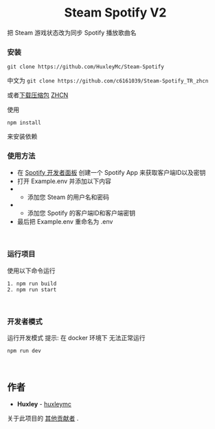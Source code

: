 <h1 align="center">Steam Spotify V2</h1>

<p>把 Steam 游戏状态改为同步 Spotify 播放歌曲名</p>

<!-- <img src="https://github.com/HuxleyMc/Steam-Spotify/blob/master/screenshot.PNG" width="300px"> -->

### 安装

`git clone https://github.com/HuxleyMc/Steam-Spotify`

中文为
`git clone https://github.com/c6161039/Steam-Spotify_TR_zhcn`

或者[下载压缩包](https://github.com/HuxleyMc/Steam-Spotify/archive/master.zip)  [ZHCN](https://github.com/c6161039/Steam-Spotify_TR_zhcn/archive/master.zip)

使用 
```
npm install 
```
来安装依赖

### 使用方法

- 在 [Spotify 开发者面板](https://developer.spotify.com/dashboard/) 创建一个 Spotify App 来获取客户端ID以及密钥
- 打开 Example.env 并添加以下内容
- - 添加您 Steam 的用户名和密码
- - 添加您 Spotify 的客户端ID和客户端密钥
- 最后把 Example.env 重命名为 .env

<br/>

### 运行项目

使用以下命令运行

```
1. npm run build
2. npm run start
```

<br/>

### 开发者模式

运行开发模式
提示: 在 docker 环境下 无法正常运行

```
npm run dev
```

<br/>

## 作者

- **Huxley** - [huxleymc](https://github.com/huxleymc)

关于此项目的 [其他贡献者](https://github.com/HuxleyMc/Steam-Spotify/contributors) .
